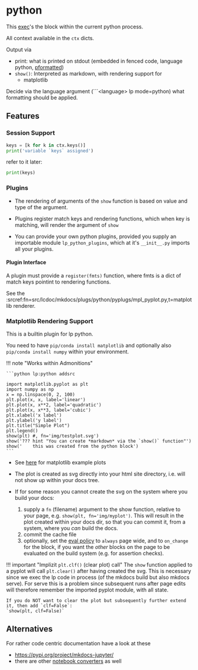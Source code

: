 # python


This [exec](https://docs.python.org/3/library/functions.html)'s the block within the current python process.

All context available in the `ctx` dicts.

Output via 

- print: what is printed on stdout (embedded in fenced code, language python, [pformatted](https://docs.python.org/3/library/pprint.html))
- `show()`: Interpreted as markdown, with rendering support for
    - matplotlib

Decide via the language argument (```&lt;language&gt; lp mode=python) what formatting should be applied.


## Features

### Session Support

```python lp mode=python eval=always addsrc new_session=pyexample
keys = [k for k in ctx.keys()]
print('variable `keys` assigned')
```

refer to it later:

```python lp mode=python eval=always addsrc session=pyexample
print(keys)
```


### Plugins

- The rendering of arguments of the `show` function is based on value and type of the argument.

- Plugins register match keys and rendering functions, which when key is matching, will render the
  argument of `show`

- You can provide your own python plugins, provided you supply an importable module
  `lp_python_plugins`, which at it's `__init__.py` imports all your plugins.


#### Plugin Interface

A plugin must provide a `register(fmts)` function, where fmts is a dict of match keys pointint to
rendering functions.

See the :srcref:fn=src/lcdoc/mkdocs/plugs/python/pyplugs/mpl_pyplot.py,t=matplotlib renderer.


### Matplotlib Rendering Support

This is a builtin plugin for lp python.

You need to have `pip/conda install matplotlib` and optionally also `pip/conda install numpy` within your environment.



!!! note "Works within Admonitions"

    ```python lp:python addsrc

    import matplotlib.pyplot as plt
    import numpy as np
    x = np.linspace(0, 2, 100)
    plt.plot(x, x, label='linear')
    plt.plot(x, x**2, label='quadratic')
    plt.plot(x, x**3, label='cubic')
    plt.xlabel('x label')
    plt.ylabel('y label')
    plt.title("Simple Plot")
    plt.legend()
    show(plt) #, fn='img/testplot.svg')
    show('??? hint "You can create *markdown* via the `show()` function"')
    show('    this was created from the python block')
    ```

- See [here](https://matplotlib.org/stable/gallery/index.html) for matplotlib example plots
- The plot is created as svg directly into your html site directory, i.e. will not show up within
  your docs tree.
- If for some reason you cannot create the svg on the system where you build your docs:

    1. supply a `fn` (filename) argument to the show function, relative to your page, e.g.
       `show(plt, fn='img/myplot')`. This will result in the plot created within your docs dir, so
       that you can commit it, from a system, where you *can* build the docs.
    1. commit the cache file
    1. optionally, set the [eval policy](../eval.md) to `always` page wide, and to `on_change` for
       the block, if you want the *other* blocks on the page to be evaluated on the build system
       (e.g. for assertion checks).


!!! important "Implizit `plt.clf()` (clear plot) call"
    The `show` function applied to a pyplot will call `plt.clear()` after having created the svg.
    This is necessary since we exec the lp code in process (of the mkdocs build but also mkdocs
    serve). For serve this is a problem since subsequent runs after page edits
    will therefore remember the imported pyplot module, with all state.

    If you do NOT want to clear the plot but subsequently further extend it, then add `clf=False`:
    `show(plt, clf=False)`


## Alternatives

For rather code centric documentation have a look at these

- https://pypi.org/project/mkdocs-jupyter/
- there are other [notebook converters][1] as well

[1]: https://github.com/mkdocs/mkdocs/wiki/MkDocs-Plugins#navigation--page-building



